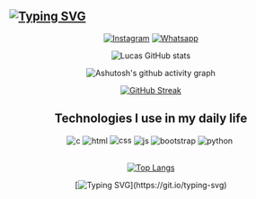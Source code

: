 ## [![Typing SVG](https://readme-typing-svg.herokuapp.com?font=Fira+Code&weight=300&size=50&duration=4000&pause=1000&color=FF0000&center=true&vCenter=true&random=false&width=1000&lines=Hello+there!;I+am+Lucas;Also+known+as+TANDORIL😜;Am+19+years-old;A+Computer-Scientist;Welcome%3A)](https://git.io/typing-svg)

<div align="center">
   
[![Instagram](https://img.shields.io/badge/Instagram-E4405F?style=for-the-badge&logo=instagram&logoColor=white)](https://www.instagram.com/lucas.nominato/)
[![Whatsapp](https://img.shields.io/badge/WhatsApp-25D366?style=for-the-badge&logo=whatsapp&logoColor=white)](https://wa.me/5531980256926?text=Olá,%20me%20interessei%20sobre%20seu%20github%20e%20gostaria%20de%20fazer%20um%20orçamento!)

![Lucas GitHub stats](https://github-readme-stats.vercel.app/api?username=LucasNominato2004&show_icons=true&theme=moltack&count_private=true)


<div align="center" >
   
![Ashutosh's github activity graph](https://ssr-contributions-svg.vercel.app/_/LucasNominato2004?chart=3dbar&gap=0.6&scale=2&flatten=2&animation=wave&animation_duration=2&animation_delay=0.05&animation_amplitude=20&animation_frequency=0.5&animation_wave_center=10_0&format=svg&weeks=30&theme=moltack) 

</div>

<div align="center">
  
[![GitHub Streak](https://github-readme-streak-stats.herokuapp.com?user=LucasNominato2004&theme=moltack&locale=pt_BR&date_format=n%2Fj%5B%2FY%5D&card_width=900)](https://git.io/streak-stats)

</div>

## Technologies I use in my daily life

<div style="display: inline_block">
  <img align="center" alt="c" src="https://img.shields.io/badge/C-00599C?style=for-the-badge&logo=c&logoColor=white" />
  <img align="center" alt="html" src="https://img.shields.io/badge/HTML-239120?style=for-the-badge&logo=html5&logoColor=white" />
  <img aling="center" alt=css src="https://img.shields.io/badge/CSS3-1572B6?style=for-the-badge&logo=css3&logoColor=white"> 
  <img align="center" alt="js" src="https://img.shields.io/badge/JavaScript-F7DF1E?style=for-the-badge&logo=javascript&logoColor=black" />
  <img align="center" alt="bootstrap" src="https://img.shields.io/badge/Bootstrap-563D7C?style=for-the-badge&logo=bootstrap&logoColor=white" />
  <img align="center" alt="python" src="https://img.shields.io/badge/Python-3776AB?style=for-the-badge&logo=python&logoColor=white" />
  <img align="center" alt="" src="https://img.shields.io/badge/VSCode-563D7C?style=for-the-badge&logo=VSCode&logoColor=white" />
</div><br/>

[![Top Langs](https://github-readme-stats.vercel.app/api/top-langs/?username=sevak19&layout=compact&theme=moltack)](https://github.com/LucasNominato2004/github-readme-stats)

[![Typing SVG](https://readme-typing-svg.herokuapp.com?font=Fira+Code&weight=300&size=50&duration=4000&pause=1000&color=FF0000&center=true&vCenter=true&random=false&width=1000&lines=Thank+you!;)](https://git.io/typing-svg)

</div>
